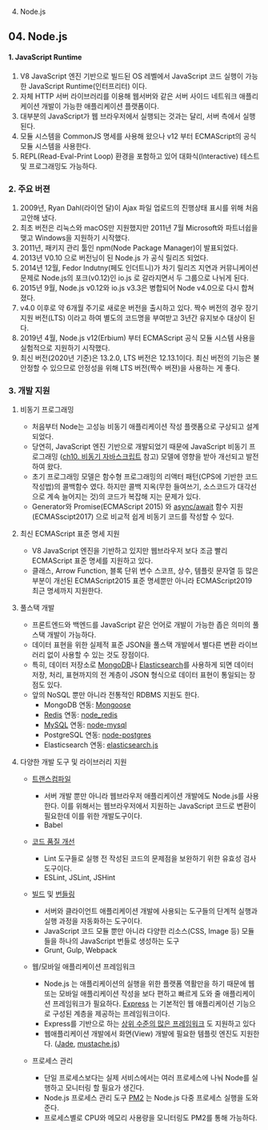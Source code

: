 04. Node.js

## 04. Node.js


#### 1. JavaScript Runtime
1. V8 JavaScript 엔진 기반으로 빌드된 OS 레벨에서 JavaScript 코드 실행이 가능한 JavaScript Runtime(인터프리터) 이다.
2. 자체 HTTP 서버 라이브러리를 이용해 웹서버와 같은 서버 사이드 네트워크 애플리케이션 개발이 가능한 애플리케이션 플랫폼이다.
3. 대부분의 JavaScript가 웹 브라우저에서 실행되는 것과는 달리, 서버 측에서 실행된다.
4. 모듈 시스템을 CommonJS 명세를 사용해 왔으나 v12 부터 ECMAScript의 공식 모듈 시스템을 사용한다.
5. REPL(Read-Eval-Print Loop) 환경을 포함하고 있어 대화식(Interactive) 테스트 및 프로그래밍도 가능하다.


### 2. 주요 버젼
1. 2009년, Ryan Dahl(라이언 달)이 Ajax 파일 업로드의 진행상태 표시를 위해 처음 고안해 냈다.
2. 최초 버전은 리눅스와 macOS만 지원했지만 2011년 7월 Microsoft와 파트너쉽을 맺고 Windows을 지원하기 시작했다.
3. 2011년, 패키지 관리 툴인 npm(Node Package Manager)이 발표되었다.
4. 2013년 V0.10 으로 버전닝이 된 Node.js 가 공식 릴리즈 되었다. 
5. 2014년 12월, Fedor Indutny(페도 인더트니)가 차기 릴리즈 지연과 커뮤니케이션 문제로 Node.js의 포크(v0.12)인 io.js 로 갈라지면서 두 그룹으로 나뉘게 된다.
6. 2015년 9월, Node.js v0.12와 io.js v3.3은 병합되어 Node v4.0으로 다시 합쳐졌다.
7. v4.0 이후로 약 6개월 주기로 새로운 버전을 출시하고 있다. 짝수 버전의 경우 장기지원 버전(LTS) 이라고 하여 별도의 코드명을 부여받고 3년간 유지보수 대상이 된다.
8. 2019년 4월, Node.js v12(Erbium) 부터 ECMAScript 공식 모듈 시스템 사용을 실험적으로 지원하기 시작했다.
9. 최신 버전(2020년 기준)은 13.2.0, LTS 버전은 12.13.1이다. 최신 버전의 기능은 불안정할 수 있으므로 안정성을 위해 LTS 버전(짝수 버젼)을 사용하는 게 좋다.

### 3. 개발 지원
1. 비동기 프로그래밍
   + 처음부터 Node는 고성능 비동기 애플리케이션 작성 플랫폼으로 구상되고 설계되었다.
   + 당연히, JavaScript 엔진 기반으로 개발되었기 때문에 JavaScript 비동기 프로그래밍 ([ch10. 비동기 자바스크립트](https://github.com/kickscar-javascript/basic-practices/tree/master/ch10) 참고) 모델에 영향을 받아 개선되고 발전하여 왔다. 
   + 초기 프로그래밍 모델은 함수형 프로그래밍의 리액터 패턴(CPS에 기반한 코드 작성법)의 콜백함수 였다. 하지만 콜백 지옥(무한 들여쓰기, 소스코드가 대각선으로 계속 늘어지는 것)의 코드가 복잡해 지는 문제가 있다.
   + Generator와 Promise(ECMAScript 2015) 와 [async/await](http://rossboucher.com/await) 함수 지원(ECMASscipt2017) 으로 비교적 쉽게 비동기 코드를 작성할 수 있다.

2. 최신 ECMAScript 표준 명세 지원
   + V8 JavaScript 엔진을 기반하고 있지만 웹브라우저 보다 조금 빨리 ECMAScript 표준 명세를 지원하고 있다.
   + 클래스, Arrow Function, 블록 단위 변수 스코프, 상수, 템플릿 문자열 등 많은 부분이 개선된 ECMAScript2015 표준 명세뿐만 아니라 ECMAScript2019 최근 명세까지 지원한다.

3. 풀스택 개발
   + 프론트엔드와 백엔드를 JavaScript 같은 언어로 개발이 가능한 좁은 의미의 풀스택 개발이 가능하다.
   + 데이터 표현을 위한 실제적 표준 JSON을 풀스택 개발에서 별다른 변환 라이브러리 없이 사용할 수 있는 것도 장점이다. 
   + 특히, 데이터 저장소로 [MongoDB](https://www.mongodb.com/)나 [Elasticsearch](https://www.elastic.co/products/elasticsearch)를 사용하게 되면 데이터 저장, 처리, 표현까지의 전 계층이 JSON 형식으로 데이터 표현이 통일되는 장점도 있다.
   + 앞의 NoSQL 뿐만 아니라 전통적인 RDBMS 지원도 한다.
     - MongoDB 연동: [Mongoose](http://mongoosejs.com/)
     - [Redis](http://redis.io/) 연동: [node_redis](https://github.com/NodeRedis/node_redis)
     - [MySQL](https://www.mysql.com/) 연동: [node-mysql](https://github.com/redblaze/node-mysql)
     - PostgreSQL 연동: [node-postgres](https://node-postgres.com/)
     - Elasticsearch 연동: [elasticsearch.js](https://www.elastic.co/guide/en/elasticsearch/client/javascript-api/current/index.html)

4. 다양한 개발 도구 및 라이브러리 지원
   + [트랜스컴파일](https://github.com/kickscar-javascript/basic-practices/tree/master/ch02/03)
     - 서버 개발 뿐만 아니라 웹브라우저 애플리케이션 개발에도 Node.js를 사용한다. 이를 위해서는 웹브라우저에서 지원하는 JavaScript 코드로 변환이 필요한데 이를 위한 개발도구이다.
     - Babel

   + [코드 품질 개선](https://github.com/kickscar-javascript/basic-practices/tree/master/ch02/02)
     - Lint 도구들로 실행 전 작성된 코드의 문제점을 보완하기 위한 유효성 검사 도구이다.
     - ESLint, JSLint, JSHint
     
   + [빌드](https://github.com/kickscar-javascript/basic-practices/tree/master/ch02/06) 및 [번들링](https://github.com/kickscar-javascript/basic-practices/tree/master/ch02/07)
     - 서버와 클라이언트 애플리케이션 개발에 사용되는 도구들의 단계적 실행과 실행 과정을 자동화하는 도구이다. 
     - JavaScript 코드 모듈 뿐만 아니라 다양한 리소스(CSS, Image 등) 모듈들을 하나의 JavaScript 번들로 생성하는 도구
     - Grunt, Gulp, Webpack
     
   + 웹/모바일 애플리케이션 프레임워크
     - Node.js 는 애플리케이션의 실행을 위한 플랫폼 역활만을 하기 때문에 웹 또는 모바일 애플리케이션 작성을 보다 편하고 빠르게 도와 줄 애플리케이션 프레임워크가 필요하다. [Express](https://github.com/expressjs/express) 는 기본적인 웹 애플리케이션 기능으로 구성된 계층을 제공하는 프레임워크이다.
     - Express를 기반으로 하는 [상위 수준의 많은 프레임워크](https://expressjs.com/en/resources/frameworks.html) 도 지원하고 있다
     - 웹애플리케이션 개발에서 화면(View) 개발에 필요한 템플릿 엔진도 지원한다. ([Jade](http://jade-lang.com/), [mustache.js](https://github.com/janl/mustache.js/))

   + 프로세스 관리
     - 단일 프로세스보다는 실제 서비스에서는 여러 프로세스에 나눠 Node를 실행하고 모니터링 할 필요가 생긴다.
     - Node.js 프로세스 관리 도구 [PM2](http://pm2.keymetrics.io/) 는 Node.js 다중 프로세스 실행을 도와 준다.
     - 프로세스별로 CPU와 메모리 사용량을 모니터링도 PM2를 통해 가능하다.


